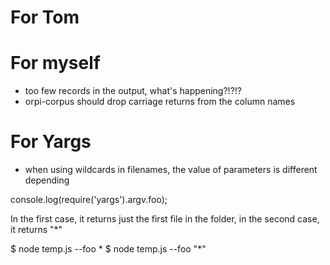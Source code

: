# For Tom

# For myself
- too few records in the output, what's happening?!?!?
- orpi-corpus should drop carriage returns from the column names

# For Yargs
- when using wildcards in filenames, the value of parameters is different depending 

console.log(require('yargs').argv.foo);

In the first case, it returns just the first file in the folder, in the second case, it returns "*"

$ node temp.js --foo *
$ node temp.js --foo "*"